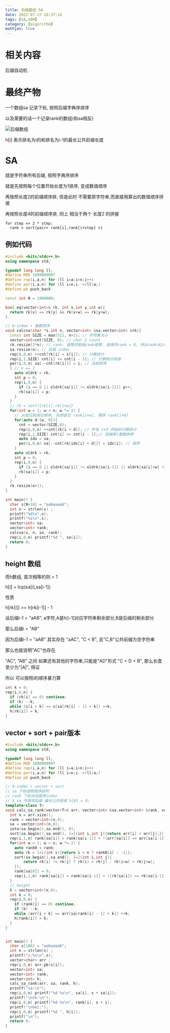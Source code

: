 ```yaml
---
title: 后缀数组 SA
date: 2022-07-27 10:37:14
tags: [SA,SAM]
category: [algorithm]
mathjax: true
---
```


# 相关内容

后缀自动机

# 最终产物

一个数组sa 记录下标, 按照后缀字典序排序

以及需要的话一个记录rank的数组(和sa相反)

![后缀数组](https://oi-wiki.org/string/images/sa1.png)

h[i] 表示排名为i的和排名为i-1的最长公共前缀长度

# SA

就是字符串所有后缀, 按照字典序排序

就是先按照每个位置开始长度为1排序, 变成数值顺序

再按照长度2的前缀顺序排, 但是此时 不需要原字符串,而直接用算出的数值顺序拼接

再按照长度4的前缀顺序排, 同上 相当于两个 长度2 的拼接

```
for step => 2 * step:
  rank = sort(pair< rank[i],rank[i+step] >)
```

## 例如代码

```cpp
#include <bits/stdc++.h>
using namespace std;

typedef long long ll;
#define MOD 1000000007
#define rep(i,a,n) for (ll i=a;i<n;i++)
#define per(i,a,n) for (ll i=n;i-->(ll)a;)
#define pb push_back

const int N = 1000000;

bool eq(vector<int>& rk, int x,int y,int w){
  return rk[x] == rk[y] && rk[x+w] == rk[y+w];
}

// 0-index + 基数排序
void calcsa(char *s,int n, vector<int> &sa,vector<int> &rk){
  const int SIZE = max(512, n+1); // 字符集大小
  vector<int>cnt(SIZE, 0); // char 2 count
  rk.resize(2*n); // rank: 相等的前缀rank相等, 结束符rank = 0, 所以rank从1开始
  sa.resize(n); // 后缀 index
  rep(i,0,n) ++cnt[rk[i] = s[i]]; // 计数统计
  rep(i,1,SIZE) cnt[i] += cnt[i - 1]; // 计数统计前缀
  per(i,0,n) sa[--cnt[rk[i]]] = i; // 当前排序
  { // n == 1
    auto oldrk = rk;
    int p = 0;
    rep(i,0,n) {
      if (i == 0 || oldrk[sa[i]] != oldrk[sa[i-1]]) p++;
      rk[sa[i]] = p;
    }
  }
  // rk = sort({rk[i],rk[i+w]}
  for(int w = 1; w < n; w *= 2) {
    // 从低位到高位排序, 先排低位 rank[i+w], 再排 rank[i+0]
    for(auto d:{w, 0}){
      cnt = vector(SIZE,0);
      rep(i,0,n) ++cnt[rk[i + d]]; // 所有 i+d 开始的计数统计
      rep(i,1,SIZE) cnt[i] += cnt[i - 1];// 前缀和(基数排序
      auto idx = sa;
      per(i,0,n) sa[--cnt[rk[idx[i] + d]]] = idx[i]; // 保序
    }
    auto oldrk = rk;
    int p = 0;
    rep(i,0,n) {
      if (i == 0 || oldrk[sa[i]] != oldrk[sa[i-1]] || oldrk[sa[i]+w] != oldrk[sa[i - 1] + w]) p++;
      rk[sa[i]] = p;
    }
  }
  rk.resize(n+1);
}

int main() {
  char s[N+10] = "aabaaaab";
  int n = strlen(s) ;
  printf("%d\n",n);
  printf("%s\n",s);
  vector<int> sa;
  vector<int> rank;
  calcsa(s, n, sa, rank);
  rep(i,0,n) printf("%d ", sa[i]);
  return 0;
}
```

## height 数组

而h数组, 首次相等的则 = 1

h[i] = lcp(sa[i],sa[i-1])

性质

h[rk[i]] >= h[rk[i-1]] - 1

设后缀i-1 = "aAB", a字符,A是h[i-1]对应字符串剩余部分,B是后缀的剩余部分

那么后缀i = "AB"

因为后缀i-1 = "aAB" 其实存在 "aAC", "C < B", 且"C,B"公共前缀为空字符串

那么也就说明"AC"也存在

"AC", "AB" 之间 如果还有其他的字符串,只能是"AD"形式 "C < D < B", 那么长度至少为"|A|", 得证

所以 可以按照i的顺序暴力算

```cpp
int k = 0;
rep(i,0,n) {
  if (rk[i] == 0) continue;
  if (k) --k;
  while (s[i + k] == s[sa[rk[i] - 1] + k]) ++k;
  h[rk[i]] = k;
}
```


## vector + sort + pair版本

```cpp
#include <bits/stdc++.h>
using namespace std;

typedef long long ll;
#define MOD 1000000007
#define rep(i,a,n) for (ll i=a;i<n;i++)
#define per(i,a,n) for (ll i=n;i-->(ll)a;)
#define pb push_back

// 0-index + vector + sort
// sa 下标按照顺序排列
// rank 下标对应顺序index
// h sa 中相邻后缀 最长公共前缀 h[0] = 0;
template<class T>
void calc_sa_rank(vector<T>& arr, vector<int> &sa,vector<int> &rank, vector<int>&h){
  int n = arr.size();
  rank = vector<int>(n,0);
  sa = vector<int>(n,0);
  iota(sa.begin(),sa.end(), 0);
  sort(sa.begin(),sa.end(), [=](int i,int j){return arr[i] < arr[j];});
  rep(i,1,n) rank[sa[i]] = rank[sa[i-1]] + !(arr[sa[i]] == arr[sa[i-1]]);
  for(int w = 1; w < n; w *= 2) {
    auto rank0 = rank;
    auto rk = [=](int i){return i < n ? rank0[i] : -1;};
    sort(sa.begin(),sa.end(), [=](int i,int j){
        return rk(i) != rk(j) ? rk(i) < rk(j) : rk(i+w) < rk(j+w);
    });
    rank[sa[0]] = 0;
    rep(i,1,n) rank[sa[i]] = rank[sa[i-1]] + !(rk(sa[i]) == rk(sa[i-1]) && rk(sa[i]+w) == rk(sa[i-1]+w));
  }
  // height
  h = vector<int>(n,0);
  int k = 0;
  rep(i,0,n) {
    if (rank[i] == 0) continue;
    if (k) --k;
    while (arr[i + k] == arr[sa[rank[i] - 1] + k]) ++k;
    h[rank[i]] = k;
  }
}


int main() {
  char s[100] = "aabaaaab";
  int n = strlen(s) ;
  printf("s:%s\n",s);
  vector<char> arr ;
  rep(i,0,n) arr.pb(s[i]);
  vector<int> sa;
  vector<int> rank;
  vector<int> h;
  calc_sa_rank(arr, sa, rank, h);
  printf("sa:\n");
  rep(i,0,n) printf("%d %s\n", sa[i], s + sa[i]);
  printf("\nrk:\n");
  rep(i,0,n) printf("%d %s\n", rank[i], s + i);
  printf("\nhei:");
  rep(i,0,n) printf("%d ", h[i]);
  printf("\n");
  return 0;
}
```
